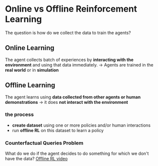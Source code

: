 # Online vs Offline Reinforcement Learning
The question is how do we collect the data to train the agents?

## Online Learning
The agent collects batch of experiences by **interacting with the environment** and using that data immediately.
-> Agents are trained in the **real world** or in **simulation**

## Offline Learning
The agent learns using **data collected from other agents or human demonstrations**
-> it does **not interact with the environment**

### the process
- **create dataset** using one or more policies and/or human interactions
- run **offline RL** on this dataset to learn a policy

### Counterfactual Queries Problem
What do we do if the agent decides to do something for which we don't have the data?
[Offline RL video](https://www.youtube.com/watch?v=k08N5a0gG0A)
